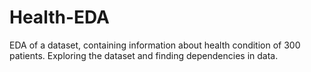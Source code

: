 # Health-EDA
EDA of a dataset, containing information about health condition of 300 patients. Exploring the dataset and finding dependencies in data.
